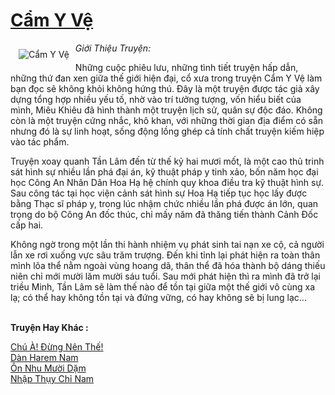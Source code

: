 <a href="https://utruyen.com/cam-y-ve/2171/" title="Cẩm Y Vệ"><h1>Cẩm Y Vệ</h1></a><div style="display:table"><img align="right" style="float: left; padding: 10px;" src="https://utruyen.com/images/story/200x260/cam-y-ve.jpg" alt="Cẩm Y Vệ"><em>Giới Thiệu Truyện:</em><p></p>Những cuộc phiêu lưu, những tình tiết truyện hấp dẫn, những thứ đan xen giữa thế giới hiện đại, cổ xưa trong truyện Cẩm Y Vệ làm bạn đọc sẽ không khỏi không hứng thú. Đây là một truyện được tác giả xây dựng tổng hợp nhiều yếu tố, nhờ vào trí tưởng tượng, vốn hiểu biết của mình, Miêu Khiêu đã hình thành một truyện lịch sử, quân sự độc đáo. Không còn là một truyện cứng nhắc, khô khan, với những thời gian địa điểm có sẵn nhưng đó là sự linh hoạt, sống động lồng ghép cả tính chất truyện kiếm hiệp vào tác phẩm.<p></p>Truyện xoay quanh Tần Lâm đến từ thế kỷ hai mươi mốt, là một cao thủ trinh sát hình sự nhiều lần phá đại án, kỹ thuật pháp y tinh xảo, bốn năm học đại học Công An Nhân Dân Hoa Hạ hệ chính quy khoa điều tra kỹ thuật hình sự. Sau công tác tại học viện cảnh sát hình sự Hoa Hạ tiếp tục học lấy được bằng Thạc sĩ pháp y, trong lúc nhậm chức nhiều lần phá được án lớn, quan trọng do bộ Công An đốc thúc, chỉ mấy năm đã thăng tiến thành Cảnh Đốc cấp hai.<p></p>Không ngờ trong một lần thi hành nhiệm vụ phát sinh tai nạn xe cộ, cả người lẫn xe rơi xuống vực sâu trăm trượng. Đến khi tỉnh lại phát hiện ra toàn thân mình lõa thể nằm ngoài vùng hoang dã, thân thể đã hóa thành bộ dáng thiếu niên chỉ mới mười lăm mười sáu tuổi. Sau mới phát hiện thì ra mình đã trở lại triều Minh, Tần Lâm sẽ làm thế nào để tồn tại giữa một thế giới vô cùng xa lạ; có thể hay không tồn tại và đứng vững, có hay không sẽ bị lung lạc...</div><p><br><b>Truyện Hay Khác :</b></p><a href="https://utruyen.com/chu-a-dung-nen-the/13526/" alt="Chú À! Đừng Nên Thế!">Chú À! Đừng Nên Thế!</a><br/><a href="https://dammyh.wordpress.com/2019/11/07/dan-harem-nam/" alt="Dàn Harem Nam">Dàn Harem Nam</a><br/><a href="https://github.com/quanluxury/ngontinhhot/tree/master/truyenhay/19119/" alt="Ôn Nhu Mười Dặm">Ôn Nhu Mười Dặm</a><br/><a href="https://truyenngontinhay.wordpress.com/2019/10/03/nhap-thuy-chi-nam/" alt="Nhập Thụy Chỉ Nam">Nhập Thụy Chỉ Nam</a><br/>